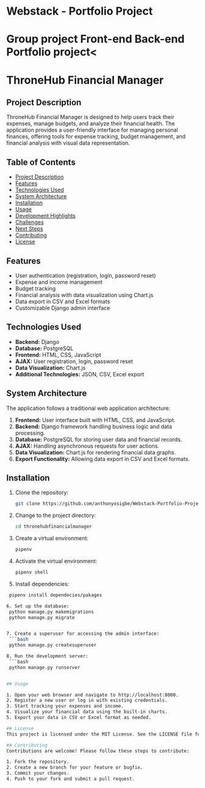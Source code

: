 # Webstack - Portfolio Project

# Group project Front-end Back-end Portfolio project<

# ThroneHub Financial Manager

## Project Description
ThroneHub Financial Manager is designed to help users track their expenses, manage budgets, and analyze their financial health. The application provides a user-friendly interface for managing personal finances, offering tools for expense tracking, budget management, and financial analysis with visual data representation.

## Table of Contents
- [Project Description](#project-description)
- [Features](#features)
- [Technologies Used](#technologies-used)
- [System Architecture](#system-architecture)
- [Installation](#installation)
- [Usage](#usage)
- [Development Highlights](#development-highlights)
- [Challenges](#challenges)
- [Next Steps](#next-steps)
- [Contributing](#contributing)
- [License](#license)

## Features
- User authentication (registration, login, password reset)
- Expense and income management
- Budget tracking
- Financial analysis with data visualization using Chart.js
- Data export in CSV and Excel formats
- Customizable Django admin interface

## Technologies Used
- **Backend:** Django
- **Database:** PostgreSQL
- **Frontend:** HTML, CSS, JavaScript
- **AJAX:** User registration, login, password reset
- **Data Visualization:** Chart.js
- **Additional Technologies:** JSON, CSV, Excel export

## System Architecture
The application follows a traditional web application architecture:
1. **Frontend:** User interface built with HTML, CSS, and JavaScript.
2. **Backend:** Django framework handling business logic and data processing.
3. **Database:** PostgreSQL for storing user data and financial records.
4. **AJAX:** Handling asynchronous requests for user actions.
5. **Data Visualization:** Chart.js for rendering financial data graphs.
6. **Export Functionality:** Allowing data export in CSV and Excel formats.

## Installation
1. Clone the repository:
   ```bash
   git clone https://github.com/anthonyosigbe/Webstack-Portfolio-Project.git

2. Change to the project directory:
   ```bash
   cd thronehubfinancialmanager

3. Create a virtual environment:
   ```bash
   pipenv 

4. Activate the virtual environment:
   ```bash
   pipenv shell

5. Install dependencies:
  ```bash
   pipenv install dependecies/pakages
  
6. Set up the database:
   python manage.py makemigrations
   python manage.py migrate


7. Create a superuser for accessing the admin interface:
   ```bash
   python manage.py createsuperuser

8. Run the development server:
   ```bash
   python manage.py runserver


## Usage

1. Open your web browser and navigate to http://localhost:8000.
2. Register a new user or log in with existing credentials.
3. Start tracking your expenses and income.
4. Visualize your financial data using the built-in charts.
5. Export your data in CSV or Excel format as needed.

## License
This project is licensed under the MIT License. See the LICENSE file for more information.

## Contributing
Contributions are welcome! Please follow these steps to contribute:

1. Fork the repository.
2. Create a new branch for your feature or bugfix.
3. Commit your changes.
4. Push to your fork and submit a pull request.





